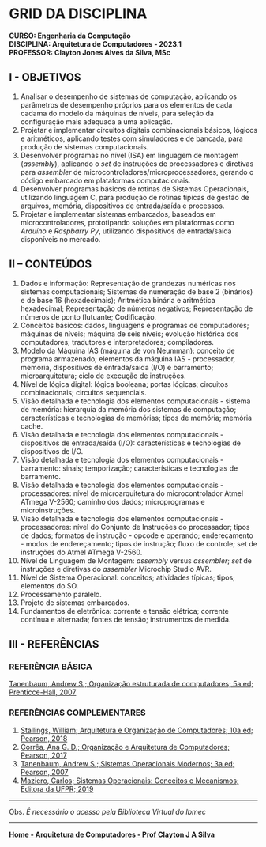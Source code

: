 # GRID DA DISCIPLINA 

**CURSO: Engenharia da Computação**  
**DISCIPLINA: Arquitetura de Computadores - 2023.1**  
**PROFESSOR: Clayton Jones Alves da Silva, MSc**

## I - OBJETIVOS 

1. Analisar o desempenho de sistemas de computação, aplicando os parâmetros de desempenho próprios para os elementos de cada cadama do modelo da máquinas de níveis, para seleção da configuração mais adequada a uma aplicação.
2. Projetar e implementar circuitos digitais combinacionais básicos, lógicos e aritméticos, aplicando testes com simuladores e de bancada, para produção de sistemas computacionais. 
3. Desenvolver programas no nível (ISA) em linguagem de montagem (*assembly*), aplicando o *set* de instruções de processadores e diretivas para *assembler* de microcontroladores/microprocessadores, gerando o código embarcado em plataformas computacionais. 
4. Desenvolver programas básicos de rotinas de Sistemas Operacionais, utilizando linguagem C, para produção de rotinas típicas de gestão de arquivos, memória, dispositivos de entrada/saída e processos.  
5. Projetar e implementar sistemas embarcados, baseados em microcontroladores, prototipando soluções em plataformas como *Arduíno* e *Raspbarry Py*, utilizando dispositivos de entrada/saída disponíveis no mercado.
 
## II – CONTEÚDOS

1. Dados e informação: Representação de grandezas numéricas nos sistemas computacionais; Sistemas de numeração de base 2 (binários) e de base 16 (hexadecimais); Aritmética binária e aritmética hexadecimal; Representação de números negativos; Representação de números de ponto flutuante; Codificação.
2. Conceitos básicos: dados, linguagens e programas de computadores; máquinas de níveis; máquina de seis níveis; evolução histórica dos computadores; tradutores e interpretadores; compiladores.
3. Modelo da Máquina IAS (máquina de von Neumman): conceito de programa armazenado; elementos da máquina IAS - processador, memória, dispositivos de entrada/saída (I/O) e barramento; microarquitetura; ciclo de execução de instruções. 
4. Nível de lógica digital: lógica booleana; portas lógicas; circuitos combinacionais; circuitos sequenciais.
5. Visão detalhada e tecnologia dos elementos computacionais - sistema de memória: hierarquia da memória dos sistemas de computação; características e tecnologias de memórias; tipos de memória; memória cache.
6. Visão detalhada e tecnologia dos elementos computacionais - dispositivos de entrada/saída (I/O): características e tecnologias de dispositivos de I/O.
7. Visão detalhada e tecnologia dos elementos computacionais - barramento: sinais; temporização; características e tecnologias de barramento.
8. Visão detalhada e tecnologia dos elementos computacionais - processadores: nível de microarquitetura do microcontrolador Atmel ATmega V-2560; caminho dos dados; microprogramas e microinstruções.
9. Visão detalhada e tecnologia dos elementos computacionais - processadores: nível do Conjunto de Instruções do processador; tipos de dados; formatos de instrução - opcode e operando; endereçamento - modos de endereçamento; tipos de instrução; fluxo de controle; set de instruções do Atmel ATmega V-2560.
10. Nível de Linguagem de Montagem: *assembly* versus *assembler*; *set* de instruções e diretivas do *assembler* Microchip Studio AVR.
11. Nível de Sistema Operacional: conceitos; atividades típicas; tipos; elementos do SO.
12. Processamento paralelo. 
13. Projeto de sistemas embarcados.
14. Fundamentos de eletrônica: corrente e tensão elétrica; corrente contínua e alternada; fontes de tensão; instrumentos de medida.

## III - REFERÊNCIAS  

### REFERÊNCIA BÁSICA

[Tanenbaum, Andrew S.; Organização estruturada de computadores; 5a ed; Prenticce-Hall, 2007](https://plataforma.bvirtual.com.br/Leitor/Publicacao/355/pdf/0)

### REFERÊNCIAS COMPLEMENTARES

1. [Stallings, William; Arquitetura e Organização de Computadores; 10a ed; Pearson, 2018](https://plataforma.bvirtual.com.br/Leitor/Publicacao/151479/pdf/0)
2. [Corrêa, Ana G. D.; Organização e Arquitetura de Computadores; Pearson, 2017](https://plataforma.bvirtual.com.br/Leitor/Publicacao/124147/pdf/0)
3. [Tanenbaum, Andrew S.; Sistemas Operacionais Modernos; 3a ed; Pearson, 2007](https://plataforma.bvirtual.com.br/Leitor/Publicacao/1233/pdf/0)  
4. [Maziero, Carlos; Sistemas Operacionais: Conceitos e Mecanismos; Editora da UFPR; 2019](http://wiki.inf.ufpr.br/maziero/doku.php?id=socm:start)

___
Obs. *É necessário o acesso pela Biblioteca Virtual do Ibmec*

___
**[Home - Arquitetura de Computadores - Prof Clayton J A Silva](https://claytonjasilva.github.io/arq.html)**
